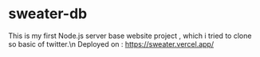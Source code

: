 # sweater-db
This is my first Node.js server base website project , which i tried to clone so basic of twitter.\n
Deployed on : https://sweater.vercel.app/
